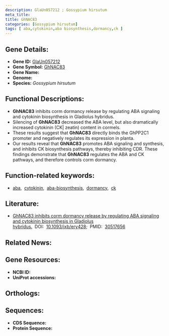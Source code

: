 ```yaml
---
description: GlaUn057212 ; Gossypium hirsutum
meta_title:
title: GhNAC83
categories: [Gossypium hirsutum]
tags: [ aba,cytokinin,aba biosynthesis,dormancy,ck ]
---
```


## Gene Details:
- **Gene ID:** [GlaUn057212]()
- **Gene Symbol:** <u>GhNAC83</u>
- **Gene Name:** 
- **Genome:** []()
- **Species:** *Gossypium hirsutum*

## Functional Descriptions:
   - **GhNAC83** inhibits corm dormancy release by regulating ABA signaling and cytokinin biosynthesis in Gladiolus hybridus.
   - Silencing of **GhNAC83** decreased the ABA level, but also dramatically increased cytokinin (CK| zeatin) content in cormels.
   - These results suggest that **GhNAC83** directly binds the GhPP2C1 promoter and negatively regulates its expression in planta.
   - Our results reveal that **GhNAC83** promotes ABA signaling and synthesis, and inhibits CK biosynthesis pathways, thereby inhibiting CDR. These findings demonstrate that **GhNAC83** regulates the ABA and CK pathways, and therefore controls corm dormancy.

## Function-related keywords:
   - [aba](/tags/aba/),&nbsp;&nbsp;[cytokinin](/tags/cytokinin/),&nbsp;&nbsp;[aba-biosynthesis](/tags/aba-biosynthesis/),&nbsp;&nbsp;[dormancy](/tags/dormancy/),&nbsp;&nbsp;[ck](/tags/ck/)

## Literature:
   - [GhNAC83 inhibits corm dormancy release by regulating ABA signaling and cytokinin biosynthesis in Gladiolus hybridus.](https://doi.org/10.1093/jxb/ery428)&nbsp;&nbsp;DOI:&nbsp;&nbsp;[10.1093/jxb/ery428](https://doi.org/10.1093/jxb/ery428);&nbsp;&nbsp;PMID:&nbsp;&nbsp;[30517656](https://pubmed.ncbi.nlm.nih.gov/30517656/)

## Related News:

## Gene Resources:
- **NCBI ID:**  [](https://www.ncbi.nlm.nih.gov/gene/?term=)
- **UniProt accessions:**  [](https://www.uniprot.org/uniprotkb//entry)

## Orthologs:

## Sequences:
- **CDS Sequence:**
- **Protein Sequence:**
